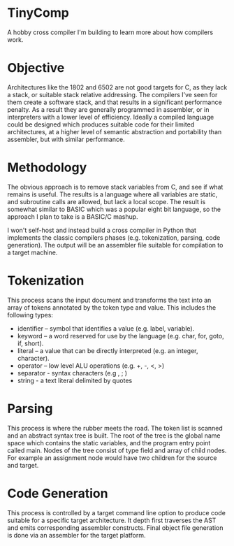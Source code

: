 # TinyComp
A hobby cross compiler I'm building to learn more about how compilers work.

# Objective
Architectures like the 1802 and 6502 are not good targets for C, as they lack a stack, or suitable stack relative addressing.
The compilers I’ve seen for them create a software stack, and that results in a significant performance penalty. As a result
they are generally programmed in assembler, or in interpreters with a lower level of efficiency. Ideally a compiled language
could be designed which produces suitable code for their limited architectures, at a higher level of semantic abstraction and
portability than assembler, but with similar performance. 

# Methodology
The obvious approach is to remove stack variables from C, and see if what remains is useful. The results is a language where
all variables are static, and subroutine calls are allowed, but lack a local scope. The result is somewhat similar to BASIC
which was a popular eight bit language, so the approach I plan to take is a BASIC/C mashup.

I won't self-host and instead build a cross compiler in Python that implements the classic compilers phases (e.g. tokenization,
parsing, code generation). The output will be an assembler file suitable for compilation to a target machine.

# Tokenization
This process scans the input document and transforms the text into an array of tokens annotated by the token type and value.
This includes the following types:
* identifier – symbol that identifies a value (e.g. label, variable).
* keyword – a word reserved for use by the language (e.g. char, for, goto, if, short).
* literal – a value that can be directly interpreted (e.g. an integer, character).
* operator – low level ALU operations (e.g. +, -, <, >)
* separator - syntax characters (e.g , ; )
* string - a text literal delimited by quotes

# Parsing
This process is where the rubber meets the road. The token list is scanned and an abstract syntax tree is built. The root of
the tree is the global name space which contains the static variables, and the program entry point called main. Nodes of the
tree consist of type field and array of child nodes. For example an assignment node would have two children for the source
and target.

# Code Generation
This process is controlled by a target command line option to produce code suitable for a specific target architecture. It
depth first traverses the AST and emits corresponding assembler constructs. Final object file generation is done via an
assembler for the target platform.
